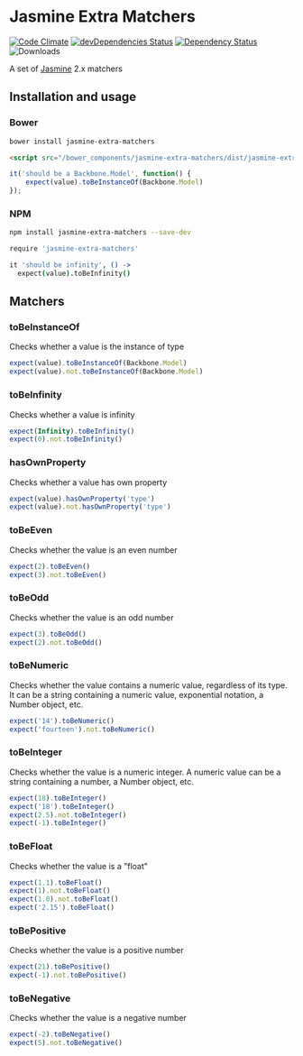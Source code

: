 # Jasmine Extra Matchers

[![Code Climate](https://codeclimate.com/github/tomi77/jasmine-extra-matchers/badges/gpa.svg)](https://codeclimate.com/github/tomi77/jasmine-extra-matchers)
[![devDependencies Status](https://david-dm.org/tomi77/jasmine-extra-matchers/dev-status.svg)](https://david-dm.org/tomi77/jasmine-extra-matchers?type=dev)
[![Dependency Status](https://www.versioneye.com/user/projects/578ea15c88bf880039f7e576/badge.svg?style=flat-square)](https://www.versioneye.com/user/projects/578ea15c88bf880039f7e576)
![Downloads](https://img.shields.io/npm/dt/jasmine-extra-matchers.svg)

A set of [Jasmine](http://jasmine.github.io/) 2.x matchers

## Installation and usage

### Bower

~~~bash
bower install jasmine-extra-matchers
~~~

~~~html
<script src="/bower_components/jasmine-extra-matchers/dist/jasmine-extra-matchers.js"></script>
~~~

~~~js
it('should be a Backbone.Model', function() {
    expect(value).toBeInstanceOf(Backbone.Model)
});
~~~

### NPM

~~~bash
npm install jasmine-extra-matchers --save-dev
~~~

~~~coffeescript
require 'jasmine-extra-matchers'

it 'should be infinity', () ->
  expect(value).toBeInfinity()
~~~

## Matchers

### toBeInstanceOf

Checks whether a value is the instance of type

~~~js
expect(value).toBeInstanceOf(Backbone.Model)
expect(value).not.toBeInstanceOf(Backbone.Model)
~~~

### toBeInfinity

Checks whether a value is infinity

~~~js
expect(Infinity).toBeInfinity()
expect(0).not.toBeInfinity()
~~~

### hasOwnProperty

Checks whether a value has own property

~~~js
expect(value).hasOwnProperty('type')
expect(value).not.hasOwnProperty('type')
~~~

### toBeEven

Checks whether the value is an even number

~~~js
expect(2).toBeEven()
expect(3).not.toBeEven()
~~~

### toBeOdd

Checks whether the value is an odd number

~~~js
expect(3).toBeOdd()
expect(2).not.toBeOdd()
~~~

### toBeNumeric

Checks whether the value contains a numeric value, regardless of its type. It can be a string containing a numeric value, exponential notation, a Number object, etc.

~~~js
expect('14').toBeNumeric()
expect('fourteen').not.toBeNumeric()
~~~

### toBeInteger

Checks whether the value is a numeric integer. A numeric value can be a string containing a number, a Number object, etc.

~~~js
expect(18).toBeInteger()
expect('18').toBeInteger()
expect(2.5).not.toBeInteger()
expect(-1).toBeInteger()
~~~

### toBeFloat

Checks whether the value is a "float"

~~~js
expect(1.1).toBeFloat()
expect(1).not.toBeFloat()
expect(1.0).not.toBeFloat()
expect('2.15').toBeFloat()
~~~

### toBePositive

Checks whether the value is a positive number

~~~js
expect(21).toBePositive()
expect(-1).not.toBePositive()
~~~

### toBeNegative

Checks whether the value is a negative number

~~~js
expect(-2).toBeNegative()
expect(5).not.toBeNegative()
~~~
